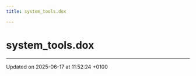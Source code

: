 ```yaml
---
title: system_tools.dox

---
```


# system_tools.dox








-------------------------------

Updated on 2025-06-17 at 11:52:24 +0100
